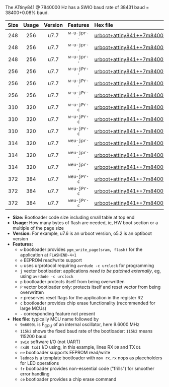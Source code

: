 The ATtiny841 @ 7840000 Hz has a SWIO baud rate of 38431 baud = 38400+0.08% baud.

|Size|Usage|Version|Features|Hex file|
|:-:|:-:|:-:|:-:|:--|
|248|256|u7.7|`w-u-jpr--`|[urboot+attiny841++7m8400i+++38k4_swio_rxa2_txa1_lednop.hex](https://raw.githubusercontent.com/stefanrueger/urboot.hex/main/mcus/attiny841/internal_oscillator/fint++7m8400_Hz/br+++38k4_bps/urboot+attiny841++7m8400i+++38k4_swio_rxa2_txa1_lednop.hex)|
|248|256|u7.7|`w-u-jpr--`|[urboot+attiny841++7m8400i+++38k4_swio_rxa4_txa5_lednop.hex](https://raw.githubusercontent.com/stefanrueger/urboot.hex/main/mcus/attiny841/internal_oscillator/fint++7m8400_Hz/br+++38k4_bps/urboot+attiny841++7m8400i+++38k4_swio_rxa4_txa5_lednop.hex)|
|248|256|u7.7|`w-u-jpr--`|[urboot+attiny841++7m8400i+++38k4_swio_rxb2_txa7_lednop.hex](https://raw.githubusercontent.com/stefanrueger/urboot.hex/main/mcus/attiny841/internal_oscillator/fint++7m8400_Hz/br+++38k4_bps/urboot+attiny841++7m8400i+++38k4_swio_rxb2_txa7_lednop.hex)|
|256|256|u7.7|`w-u-jPr--`|[urboot+attiny841++7m8400i+++38k4_swio_rxa2_txa1.hex](https://raw.githubusercontent.com/stefanrueger/urboot.hex/main/mcus/attiny841/internal_oscillator/fint++7m8400_Hz/br+++38k4_bps/urboot+attiny841++7m8400i+++38k4_swio_rxa2_txa1.hex)|
|256|256|u7.7|`w-u-jPr--`|[urboot+attiny841++7m8400i+++38k4_swio_rxa4_txa5.hex](https://raw.githubusercontent.com/stefanrueger/urboot.hex/main/mcus/attiny841/internal_oscillator/fint++7m8400_Hz/br+++38k4_bps/urboot+attiny841++7m8400i+++38k4_swio_rxa4_txa5.hex)|
|256|256|u7.7|`w-u-jPr--`|[urboot+attiny841++7m8400i+++38k4_swio_rxb2_txa7.hex](https://raw.githubusercontent.com/stefanrueger/urboot.hex/main/mcus/attiny841/internal_oscillator/fint++7m8400_Hz/br+++38k4_bps/urboot+attiny841++7m8400i+++38k4_swio_rxb2_txa7.hex)|
|310|320|u7.7|`w-u-jPr-c`|[urboot+attiny841++7m8400i+++38k4_swio_rxa2_txa1_lednop_fr_ce.hex](https://raw.githubusercontent.com/stefanrueger/urboot.hex/main/mcus/attiny841/internal_oscillator/fint++7m8400_Hz/br+++38k4_bps/urboot+attiny841++7m8400i+++38k4_swio_rxa2_txa1_lednop_fr_ce.hex)|
|310|320|u7.7|`w-u-jPr-c`|[urboot+attiny841++7m8400i+++38k4_swio_rxa4_txa5_lednop_fr_ce.hex](https://raw.githubusercontent.com/stefanrueger/urboot.hex/main/mcus/attiny841/internal_oscillator/fint++7m8400_Hz/br+++38k4_bps/urboot+attiny841++7m8400i+++38k4_swio_rxa4_txa5_lednop_fr_ce.hex)|
|310|320|u7.7|`w-u-jPr-c`|[urboot+attiny841++7m8400i+++38k4_swio_rxb2_txa7_lednop_fr_ce.hex](https://raw.githubusercontent.com/stefanrueger/urboot.hex/main/mcus/attiny841/internal_oscillator/fint++7m8400_Hz/br+++38k4_bps/urboot+attiny841++7m8400i+++38k4_swio_rxb2_txa7_lednop_fr_ce.hex)|
|314|320|u7.7|`weu-jpr--`|[urboot+attiny841++7m8400i+++38k4_swio_rxa2_txa1_ee_lednop.hex](https://raw.githubusercontent.com/stefanrueger/urboot.hex/main/mcus/attiny841/internal_oscillator/fint++7m8400_Hz/br+++38k4_bps/urboot+attiny841++7m8400i+++38k4_swio_rxa2_txa1_ee_lednop.hex)|
|314|320|u7.7|`weu-jpr--`|[urboot+attiny841++7m8400i+++38k4_swio_rxa4_txa5_ee_lednop.hex](https://raw.githubusercontent.com/stefanrueger/urboot.hex/main/mcus/attiny841/internal_oscillator/fint++7m8400_Hz/br+++38k4_bps/urboot+attiny841++7m8400i+++38k4_swio_rxa4_txa5_ee_lednop.hex)|
|314|320|u7.7|`weu-jpr--`|[urboot+attiny841++7m8400i+++38k4_swio_rxb2_txa7_ee_lednop.hex](https://raw.githubusercontent.com/stefanrueger/urboot.hex/main/mcus/attiny841/internal_oscillator/fint++7m8400_Hz/br+++38k4_bps/urboot+attiny841++7m8400i+++38k4_swio_rxb2_txa7_ee_lednop.hex)|
|372|384|u7.7|`weu-jPr-c`|[urboot+attiny841++7m8400i+++38k4_swio_rxa2_txa1_ee_lednop_fr_ce.hex](https://raw.githubusercontent.com/stefanrueger/urboot.hex/main/mcus/attiny841/internal_oscillator/fint++7m8400_Hz/br+++38k4_bps/urboot+attiny841++7m8400i+++38k4_swio_rxa2_txa1_ee_lednop_fr_ce.hex)|
|372|384|u7.7|`weu-jPr-c`|[urboot+attiny841++7m8400i+++38k4_swio_rxa4_txa5_ee_lednop_fr_ce.hex](https://raw.githubusercontent.com/stefanrueger/urboot.hex/main/mcus/attiny841/internal_oscillator/fint++7m8400_Hz/br+++38k4_bps/urboot+attiny841++7m8400i+++38k4_swio_rxa4_txa5_ee_lednop_fr_ce.hex)|
|372|384|u7.7|`weu-jPr-c`|[urboot+attiny841++7m8400i+++38k4_swio_rxb2_txa7_ee_lednop_fr_ce.hex](https://raw.githubusercontent.com/stefanrueger/urboot.hex/main/mcus/attiny841/internal_oscillator/fint++7m8400_Hz/br+++38k4_bps/urboot+attiny841++7m8400i+++38k4_swio_rxb2_txa7_ee_lednop_fr_ce.hex)|

- **Size:** Bootloader code size including small table at top end
- **Usage:** How many bytes of flash are needed, ie, HW boot section or a multiple of the page size
- **Version:** For example, u7.6 is an urboot version, o5.2 is an optiboot version
- **Features:**
  + `w` bootloader provides `pgm_write_page(sram, flash)` for the application at `FLASHEND-4+1`
  + `e` EEPROM read/write support
  + `u` uses urprotocol requiring `avrdude -c urclock` for programming
  + `j` vector bootloader: applications *need to be patched externally*, eg, using `avrdude -c urclock`
  + `p` bootloader protects itself from being overwritten
  + `P` vector bootloader only: protects itself and reset vector from being overwritten
  + `r` preserves reset flags for the application in the register R2
  + `c` bootloader provides chip erase functionality (recommended for large MCUs)
  + `-` corresponding feature not present
- **Hex file:** typically MCU name followed by
  + `9m6000i` is F<sub>CPU</sub> of an internal oscillator, here 9.6000 MHz
  + `115k2` shows the fixed baud rate of the bootloader: `115k2` means 115200 baud
  + `swio` software I/O (not UART)
  + `rxd0 txd1` I/O using, in this example, lines RX `D0` and TX `D1`
  + `ee` bootloader supports EEPROM read/write
  + `lednop` is a template bootloader with `mov rx,rx` nops as placeholders for LED operations
  + `fr` bootloader provides non-essential code ("frills") for smoother error handling
  + `ce` bootloader provides a chip erase command
